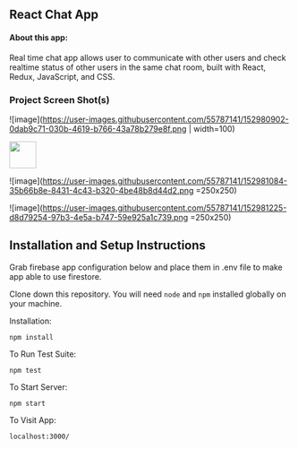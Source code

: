 ## React Chat App

#### About this app:
 
Real time chat app allows user to communicate with other users and check realtime status of other users in the same chat room, built with React, Redux, JavaScript, and CSS.

### Project Screen Shot(s)
![image](https://user-images.githubusercontent.com/55787141/152980902-0dab9c71-030b-4619-b766-43a78b279e8f.png | width=100)

<img src="https://user-images.githubusercontent.com/55787141/152980902-0dab9c71-030b-4619-b766-43a78b279e8f.png" width="48">


![image](https://user-images.githubusercontent.com/55787141/152981084-35b66b8e-8431-4c43-b320-4be48b8d44d2.png =250x250)

![image](https://user-images.githubusercontent.com/55787141/152981225-d8d79254-97b3-4e5a-b747-59e925a1c739.png =250x250)




## Installation and Setup Instructions

Grab firebase app configuration below and place them in .env file to make app able to use firestore.

Clone down this repository. You will need `node` and `npm` installed globally on your machine.  

Installation:

`npm install`  

To Run Test Suite:  

`npm test`  

To Start Server:

`npm start`  

To Visit App:

`localhost:3000/`  
